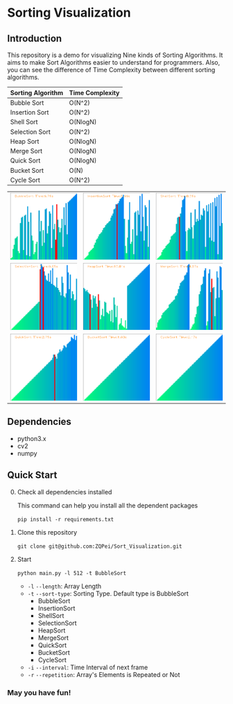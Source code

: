 # Sorting Visualization

## Introduction

This repository is a demo for visualizing Nine kinds of Sorting Algorithms. It aims to make Sort Algorithms easier to understand for programmers. Also, you can see the difference of Time Complexity between different sorting algorithms.

| Sorting Algorithm | Time Complexity |
| ----------------- | --------------- |
| Bubble Sort       | O(N^2)          |
| Insertion Sort    | O(N^2)          |
| Shell Sort        | O(NlogN)        |
| Selection Sort    | O(N^2)          |
| Heap Sort         | O(NlogN)        |
| Merge Sort        | O(NlogN)        |
| Quick Sort        | O(NlogN)        |
| Bucket Sort       | O(N)            |
| Cycle Sort        | O(N^2)          |

|                            |                            |                        |
| -------------------------- | -------------------------- | ---------------------- |
| ![](img/BubbleSort.png)    | ![](img/InsertionSort.png) | ![](img/ShellSort.png) |
| ![](img/SelectionSort.png) | ![](img/HeapSort.png)      | ![](img/MergeSort.png) |
| ![](img/QuickSort.png)     | ![](img/BucketSort.png)    | ![](img/CycleSort.png) |



## Dependencies

- python3.x
- cv2
- numpy

## Quick Start

0. Check all dependencies installed

   This command can help you install all the dependent packages

   `pip install -r requirements.txt`

1. Clone this repository

   `git clone git@github.com:ZQPei/Sort_Visualization.git`

2. Start

   `python main.py -l 512 -t BubbleSort`

   - `-l` `--length`: Array Length
   - `-t` `--sort-type`: Sorting Type. Default type is BubbleSort
     - BubbleSort
     - InsertionSort
     - ShellSort
     - SelectionSort
     - HeapSort
     - MergeSort
     - QuickSort
     - BucketSort
     - CycleSort
   - `-i` `--interval`: Time Interval of next frame
   - `-r` `--repetition`: Array's Elements is Repeated or Not

### May you have fun!

